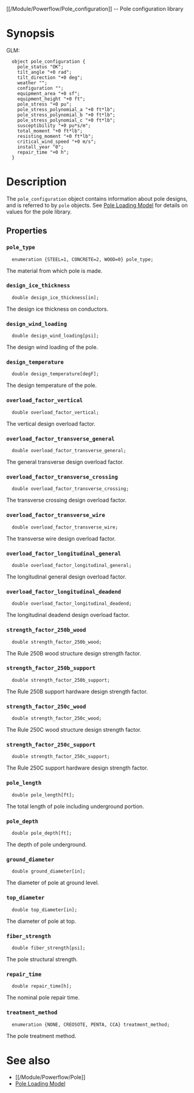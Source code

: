 [[/Module/Powerflow/Pole_configuration]] -- Pole configuration library

# Synopsis

GLM:

~~~
  object pole_configuration {
    pole_status "OK";
    tilt_angle "+0 rad";
    tilt_direction "+0 deg";
    weather "";
    configuration "";
    equipment_area "+0 sf";
    equipment_height "+0 ft";
    pole_stress "+0 pu";
    pole_stress_polynomial_a "+0 ft*lb";
    pole_stress_polynomial_b "+0 ft*lb";
    pole_stress_polynomial_c "+0 ft*lb";
    susceptibility "+0 pu*s/m";
    total_moment "+0 ft*lb";
    resisting_moment "+0 ft*lb";
    critical_wind_speed "+0 m/s";
    install_year "0";
    repair_time "+0 h";
  }
~~~

# Description

The `pole_configuration` object contains information about pole designs, and is referred to by `pole` objects.  See [Pole Loading Model](https://github.com/slacgismo/gridlabd/raw/grip/powerflow/docs/pole_loading.pdf) for details on values for the pole library.

## Properties

### `pole_type`

~~~
  enumeration {STEEL=1, CONCRETE=2, WOOD=0} pole_type; 
~~~

The material from which pole is made.

### `design_ice_thickness`

~~~
  double design_ice_thickness[in]; 
~~~

The design ice thickness on conductors.

### `design_wind_loading`

~~~
  double design_wind_loading[psi]; 
~~~

The design wind loading of the pole.

### `design_temperature`

~~~
  double design_temperature[degF]; 
~~~

The design temperature of the pole.

### `overload_factor_vertical`

~~~
  double overload_factor_vertical; 
~~~

The vertical design overload factor.

### `overload_factor_transverse_general`

~~~
  double overload_factor_transverse_general; 
~~~

The general transverse design overload factor.

### `overload_factor_transverse_crossing`

~~~
  double overload_factor_transverse_crossing; 
~~~

The transverse crossing design overload factor.

### `overload_factor_transverse_wire`

~~~
  double overload_factor_transverse_wire; 
~~~

The transverse wire design overload factor.

### `overload_factor_longitudinal_general`

~~~
  double overload_factor_longitudinal_general; 
~~~

The longitudinal general design overload factor.

### `overload_factor_longitudinal_deadend`

~~~
  double overload_factor_longitudinal_deadend; 
~~~

The longitudinal deadend design overload factor.

### `strength_factor_250b_wood`

~~~
  double strength_factor_250b_wood; 
~~~

The Rule 250B wood structure design strength factor.

### `strength_factor_250b_support`

~~~
  double strength_factor_250b_support; 
~~~

The Rule 250B support hardware design strength factor.

### `strength_factor_250c_wood`

~~~
  double strength_factor_250c_wood; 
~~~

The Rule 250C wood structure design strength factor.

### `strength_factor_250c_support`

~~~
  double strength_factor_250c_support;
~~~

The Rule 250C support hardware design strength factor.

### `pole_length`

~~~
  double pole_length[ft]; 
~~~

The total length of pole including underground portion.

### `pole_depth`

~~~
  double pole_depth[ft]; 
~~~

The depth of pole underground.

### `ground_diameter`

~~~
  double ground_diameter[in]; 
~~~

The diameter of pole at ground level.

### `top_diameter`

~~~
  double top_diameter[in]; 
~~~

The diameter of pole at top.

### `fiber_strength`

~~~
  double fiber_strength[psi]; 
~~~

The pole structural strength.

### `repair_time`

~~~
  double repair_time[h]; 
~~~

The nominal pole repair time.

### `treatment_method`

~~~
  enumeration {NONE, CREOSOTE, PENTA, CCA} treatment_method; 
~~~

The pole treatment method.

# See also

* [[/Module/Powerflow/Pole]]
* [Pole Loading Model](https://github.com/slacgismo/gridlabd/raw/grip/powerflow/docs/pole_loading.pdf)
